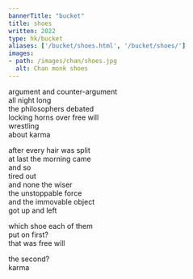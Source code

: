 ```yaml
---
bannerTitle: "bucket" 
title: shoes
written: 2022
type: hk/bucket
aliases: ['/bucket/shoes.html', '/bucket/shoes/']
images:
- path: /images/chan/shoes.jpg 
  alt: Chan monk shoes
---
```


argument and counter-argument  
all night long  
the philosophers debated  
locking horns over free will  
wrestling  
about karma  

after every hair was split  
at last the morning came  
and so  
tired out  
and none the wiser  
the unstoppable force  
and the immovable object  
got up and left  

which shoe each of them  
put on first?  
that was free will  

the second?  
karma

